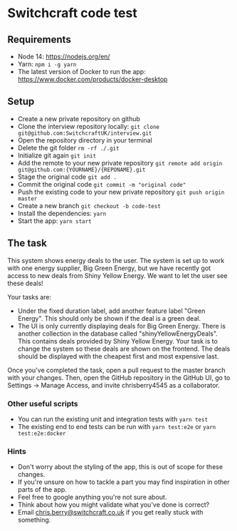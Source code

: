 # Switchcraft code test

## Requirements

- Node 14: https://nodejs.org/en/
- Yarn: `npm i -g yarn`
- The latest version of Docker to run the app: https://www.docker.com/products/docker-desktop

## Setup

- Create a new private repository on github
- Clone the interview repository locally: `git clone git@github.com:SwitchcraftUK/interview.git`
- Open the repository directory in your terminal
- Delete the git folder `rm -rf ./.git`
- Initialize git again `git init`
- Add the remote to your new private repository `git remote add origin git@github.com:{YOURNAME}/{REPONAME}.git`
- Stage the original code `git add .`
- Commit the original code `git commit -m "original code"`
- Push the existing code to your new private repository `git push origin master`
- Create a new branch `git checkout -b code-test`
- Install the dependencies: `yarn`
- Start the app: `yarn start`

## The task

This system shows energy deals to the user. The system is set up to work with one energy supplier, Big Green Energy, but we have recently got access to new deals from Shiny Yellow Energy. We want to let the user see these deals!

Your tasks are:
- Under the fixed duration label, add another feature label "Green Energy". This should only be shown if the deal is a green deal.
- The UI is only currently displaying deals for Big Green Energy. There is another collection in the database called "shinyYellowEnergyDeals". This contains deals provided by Shiny Yellow Energy. Your task is to change the system so these deals are shown on the frontend. The deals should be displayed with the cheapest first and most expensive last.

Once you've completed the task, open a pull request to the master branch with your changes. Then, open the GitHub repository in the GitHub UI, go to Settings -> Manage Access, and invite chrisberry4545 as a collaborator.

### Other useful scripts

- You can run the existing unit and integration tests with `yarn test`
- The existing end to end tests can be run with `yarn test:e2e` or `yarn test:e2e:docker`

### Hints

- Don't worry about the styling of the app, this is out of scope for these changes.
- If you're unsure on how to tackle a part you may find inspiration in other parts of the app.
- Feel free to google anything you're not sure about.
- Think about how you might validate what you've done is correct?
- Email chris.berry@switchcraft.co.uk if you get really stuck with something.
